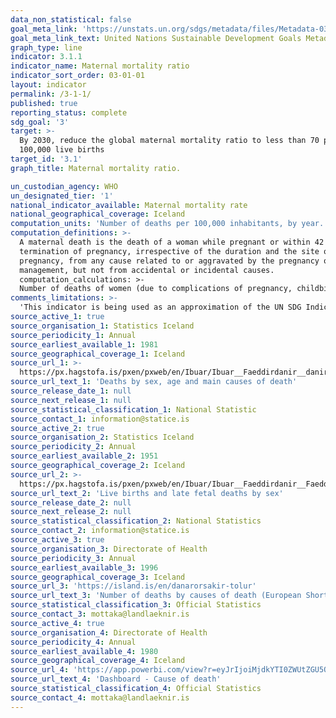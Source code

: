 ```yaml
---
data_non_statistical: false
goal_meta_link: 'https://unstats.un.org/sdgs/metadata/files/Metadata-03-01-01.pdf'
goal_meta_link_text: United Nations Sustainable Development Goals Metadata (pdf 865kB)
graph_type: line
indicator: 3.1.1
indicator_name: Maternal mortality ratio
indicator_sort_order: 03-01-01
layout: indicator
permalink: /3-1-1/
published: true
reporting_status: complete
sdg_goal: '3'
target: >-
  By 2030, reduce the global maternal mortality ratio to less than 70 per
  100,000 live births
target_id: '3.1'
graph_title: Maternal mortality ratio. 

un_custodian_agency: WHO
un_designated_tier: '1'
national_indicator_available: Maternal mortality rate
national_geographical_coverage: Iceland
computation_units: 'Number of deaths per 100,000 inhabitants, by year.'
computation_definitions: >-
  A maternal death is the death of a woman while pregnant or within 42 days of
  termination of pregnancy, irrespective of the duration and the site of the
  pregnancy, from any cause related to or aggravated by the pregnancy or its
  management, but not from accidental or incidental causes.
  computation_calculations: >-
  Number of deaths of women (due to complications of pregnancy, childbirth, and the postpartum period) / Population in the same year) * 100.000
comments_limitations: >-
  'This indicator is being used as an approximation of the UN SDG Indicator.'
source_active_1: true
source_organisation_1: Statistics Iceland
source_periodicity_1: Annual
source_earliest_available_1: 1981
source_geographical_coverage_1: Iceland
source_url_1: >-
  https://px.hagstofa.is/pxen/pxweb/en/Ibuar/Ibuar__Faeddirdanir__danir__danarmein/MAN05301.px
source_url_text_1: 'Deaths by sex, age and main causes of death'
source_release_date_1: null
source_next_release_1: null
source_statistical_classification_1: National Statistic
source_contact_1: information@statice.is
source_active_2: true
source_organisation_2: Statistics Iceland
source_periodicity_2: Annual
source_earliest_available_2: 1951
source_geographical_coverage_2: Iceland
source_url_2: >-
  https://px.hagstofa.is/pxen/pxweb/en/Ibuar/Ibuar__Faeddirdanir__Faeddir__faedingar/MAN05100.px
source_url_text_2: 'Live births and late fetal deaths by sex'
source_release_date_2: null
source_next_release_2: null
source_statistical_classification_2: National Statistics
source_contact_2: information@statice.is
source_active_3: true
source_organisation_3: Directorate of Health
source_periodicity_3: Annual
source_earliest_available_3: 1996
source_geographical_coverage_3: Iceland
source_url_3: 'https://island.is/en/danarorsakir-tolur'
source_url_text_3: 'Number of deaths by causes of death (European Shortlist) and sex'
source_statistical_classification_3: Official Statistics
source_contact_3: mottaka@landlaeknir.is
source_active_4: true
source_organisation_4: Directorate of Health
source_periodicity_4: Annual
source_earliest_available_4: 1980
source_geographical_coverage_4: Iceland
source_url_4: 'https://app.powerbi.com/view?r=eyJrIjoiMjdkYTI0ZWUtZGU5OS00Y2IxLThkYzctZTE4MTYyYTFjNjA1IiwidCI6Ijc2NGEzMDZkLTBhNjgtNDVhZC05ZjA3LTZmMTgwNDQ0N2NkNCIsImMiOjh9'
source_url_text_4: 'Dashboard - Cause of death'
source_statistical_classification_4: Official Statistics
source_contact_4: mottaka@landlaeknir.is
---
```

